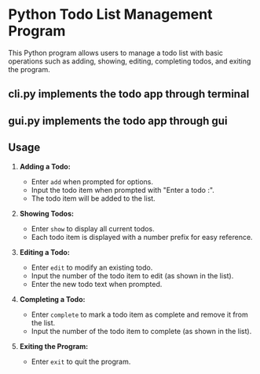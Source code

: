# Python Todo List Management Program

This Python program allows users to manage a todo list with basic operations such as adding, showing, editing, completing todos, and exiting the program.

## cli.py implements the todo app through terminal

## gui.py implements the todo app through gui

## Usage

1. **Adding a Todo:**

   - Enter `add` when prompted for options.
   - Input the todo item when prompted with "Enter a todo :".
   - The todo item will be added to the list.

2. **Showing Todos:**

   - Enter `show` to display all current todos.
   - Each todo item is displayed with a number prefix for easy reference.

3. **Editing a Todo:**

   - Enter `edit` to modify an existing todo.
   - Input the number of the todo item to edit (as shown in the list).
   - Enter the new todo text when prompted.

4. **Completing a Todo:**

   - Enter `complete` to mark a todo item as complete and remove it from the list.
   - Input the number of the todo item to complete (as shown in the list).

5. **Exiting the Program:**
   - Enter `exit` to quit the program.
